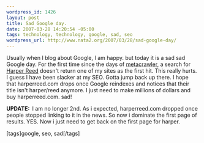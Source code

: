 ```yaml
--- 
wordpress_id: 1426
layout: post
title: Sad Google day.
date: 2007-03-28 14:20:54 -05:00
tags: technology, technology, google, sad, seo
wordpress_url: http://www.nata2.org/2007/03/28/sad-google-day/
---
```

Usually when I blog about Google, I am happy. but today it is a sad sad Google day. For the first time since the days of <a href="http://metacrawler.com/">metacrawler</a>, a search for <a href="http://www.google.com/search?q=harper+reed">Harper Reed</a> doesn't return one of my sites as the first hit. This really hurts. I guess I have been slacker at my SEO. Gotta jump back up there. I hope that harperreed.com drops once Google reindexes and notices that their title isn't harper/reed anymore. I just need to make millions of dollars and buy harperreed.com. sad!

<strong>UPDATE:  </strong>I am no longer 2nd. As i expected, harperreed.com dropped once people stopped linking to it in the news. So now i dominate the first page of results. YES. Now i just need to get back on the first page for harper.
<p class="wlWriterSmartContent" id="0767317B-992E-4b12-91E0-4F059A8CECA8:df1caf3b-cbaf-4b7c-a3c9-6a2a6ef282d4" contenteditable="false" style="margin: 0px; padding: 0px; display: inline">[tags]google, seo, sad[/tags]</p>
